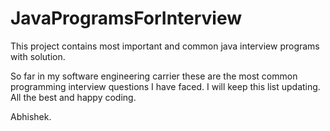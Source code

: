 # JavaProgramsForInterview

This project contains most important and common java interview programs with solution.

So far in my software engineering carrier these are the most common programming interview questions I have faced. I will keep this list updating. All the best and happy coding.

Abhishek.
